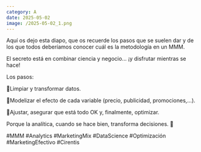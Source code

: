 ```yaml
--- 
category: A 
date: 2025-05-02 
image: /2025-05-02_1.png 
--- 
```


Aquí os dejo esta diapo, que os recuerde los pasos que se suelen dar y de los que todos deberíamos conocer cuál es la metodología en un MMM.

El secreto está en combinar ciencia y negocio... ¡y disfrutar mientras se hace!

Los pasos:

💠Limpiar y transformar datos.

💠Modelizar el efecto de cada variable (precio, publicidad, promociones,...).

💠Ajustar, asegurar que está todo OK y, finalmente, optimizar.

Porque la analítica, cuando se hace bien, transforma decisiones. 🚀

#MMM #Analytics #MarketingMix #DataScience #Optimización #MarketingEfectivo #Cirentis